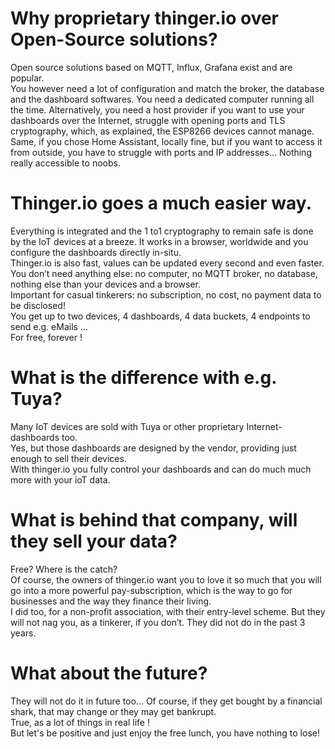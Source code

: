 # Why proprietary thinger.io over Open-Source solutions?  
Open source solutions based on MQTT, Influx, Grafana exist and are popular.  
You however need a lot of configuration and match the broker, the database and the dashboard softwares. You need a dedicated computer running all the time.
Alternatively, you need a host provider if you want to use your dashboards over the Internet, struggle with opening ports and TLS cryptography, which, as explained, the ESP8266 devices cannot manage.
Same, if you chose Home Assistant, locally fine, but if you want to access it from outside, you have to struggle with ports and IP addresses… Nothing really accessible to noobs.  
# Thinger.io goes a much easier way.  
Everything is integrated and the 1 to1 cryptography to remain safe is done by the IoT devices at a breeze. It works in a browser, worldwide and you configure the dashboards directly in-situ.  
Thinger.io is also fast, values can be updated every second and even faster.  
You don’t need anything else: no computer, no MQTT broker, no database, nothing else than your devices and a browser.   
Important for casual tinkerers: no subscription, no cost, no payment data to be disclosed!  
You get up to two devices, 4 dashboards, 4 data buckets, 4 endpoints to send e.g. eMails …  
For free, forever !
# What is the difference with e.g. Tuya?
Many IoT devices are sold with Tuya or other proprietary Internet-dashboards too.  
Yes, but those dashboards are designed by the vendor, providing just enough to sell their devices.  
With thinger.io you fully control your dashboards and can do much much more with your ioT data.  
# What is behind that company, will they sell your data?
Free? Where is the catch?  
Of course, the owners of thinger.io want you to love it so much that you will go into a more powerful pay-subscription, which is the way to go for businesses and the way they finance their living.  
I did too, for a non-profit association, with their entry-level scheme.
But they will not nag you, as a tinkerer, if you don’t. They did not do in the past 3 years.  
# What about the future?
They will not do it in future too... Of course, if they get bought by a financial shark, that may change or they may get bankrupt.  
True, as a lot of things in real life !   
But let's be positive and just enjoy the free lunch, you have nothing to lose!  
